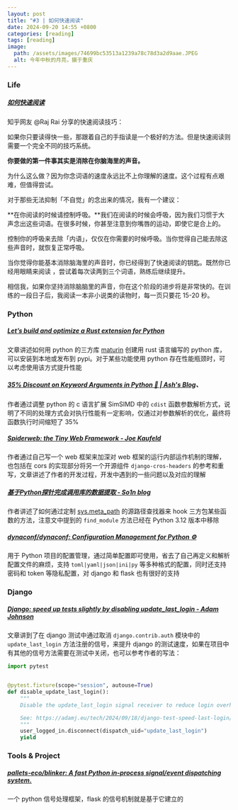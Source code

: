 ```yaml
---
layout: post
title: "#3 | 如何快速阅读"
date: 2024-09-20 14:55 +0800
categories: [reading]
tags: [reading]
image:
  path: /assets/images/74699bc53513a1239a78c78d3a2d9aae.JPEG
  alt: 今年中秋的月亮，摄于重庆
---
```






### Life

##### [如何快速阅读](https://mp.weixin.qq.com/s/JhL-9sKvy6bJfRV1MbFHIA)

知乎网友 @Raj Rai 分享的快速阅读技巧： 

如果你只要读得快一些，那跟着自己的手指读是一个极好的方法。但是快速阅读则需要一个完全不同的技巧系统。

**你要做的第一件事其实是消除在你脑海里的声音。**

为什么这么做？因为你念词语的速度永远比不上你理解的速度。这个过程有点艰难，但值得尝试。

对于那些无法抑制「不自觉」的念出来的情况，我有一个建议： 

**在你阅读的时候请控制呼吸。**我们在阅读的时候会呼吸，因为我们习惯于大声念出这些词语。在很多时候，你甚至注意到你嘴唇的运动，即使它是合上的。

控制你的呼吸来去除「内语」，仅仅在你需要的时候呼吸。当你觉得自己能去除这些声音时，就恢复正常呼吸。

当你觉得你能基本消除脑海里的声音时，你已经得到了快速阅读的钥匙。既然你已经用眼睛来阅读 ，尝试着每次读两到三个词语，熟练后继续提升。

相信我，如果你坚持消除脑脑里的声音，你在这个阶段的进步将是非常快的。在训练的一段日子后，我阅读一本非小说类的读物时，每一页只要花 15-20 秒。



### Python

##### [Let’s build and optimize a Rust extension for Python](https://pythonspeed.com/articles/intro-rust-python-extensions/)

文章讲述如何用 python 的三方库 [maturin](https://github.com/PyO3/maturin) 创建用 rust 语言编写的 python 库，可以安装到本地或发布到 pypi。对于某些功能使用 python 存在性能瓶颈时，可以考虑使用该方式提升性能



##### [35% Discount on Keyword Arguments in Python 🐍 \| Ash's Blog](https://ashvardanian.com/posts/discount-on-keyword-arguments-in-python/)、

作者通过调整 python 的 c 语言扩展 SimSIMD  中的 `cdist` 函数参数解析方式，说明了不同的处理方式会对执行性能有一定影响，仅通过对参数解析的优化，最终将函数执行时间缩短了 35%



##### [Spiderweb: the Tiny Web Framework - Joe Kaufeld](https://itsthejoker.github.io/spiderweb-the-tiny-web-framework/?utm_campaign=Django%2BNewsletter&utm_medium=email&utm_source=Django_Newsletter_251#zen-of-python-vs-ease-of-use)

作者通过自己写一个 web 框架来加深对 web 框架的运行内部运作机制的理解，也包括在 cors 的实现部分将另一个开源组件 `django-cros-headers` 的参考和重写，文章讲述了作者的开发过程，开发中遇到的一些问题以及对应的理解



##### [基于Python探针完成调用库的数据提取 - So1n blog](https://so1n.me/2020/11/18/%E5%9F%BA%E4%BA%8EPython%E6%8E%A2%E9%92%88%E5%AE%8C%E6%88%90%E8%B0%83%E7%94%A8%E5%BA%93%E7%9A%84%E6%95%B0%E6%8D%AE%E6%8F%90%E5%8F%96/)

作者讲述了如何通过定制 [sys.meta_path](https://docs.python.org/zh-cn/3/library/sys.html#sys.meta_path) 的源路径查找器来 hook 三方包某些函数的方法，注意文中提到的 `find_module` 方法已经在 Python 3.12 版本中移除



##### [dynaconf/dynaconf: Configuration Management for Python ⚙](https://github.com/dynaconf/dynaconf)

用于 Python 项目的配置管理，通过简单配置即可使用，省去了自己再定义和解析配置文件的麻烦，支持 `toml|yaml|json|ini|py` 等多种格式的配置，同时还支持密码和 token 等隐私配置，对 django 和 flask 也有很好的支持



### Django

##### [Django: speed up tests slightly by disabling update_last_login - Adam Johnson](https://adamj.eu/tech/2024/09/18/django-test-speed-last-login/)

文章讲到了在 django 测试中通过取消 `django.contrib.auth` 模块中的 `update_last_login` 方法注册的信号，来提升 django 的测试速度，如果在项目中有其他的信号方法需要在测试中关闭，也可以参考作者的写法：

```python
import pytest


@pytest.fixture(scope="session", autouse=True)
def disable_update_last_login():
    """
    Disable the update_last_login signal receiver to reduce login overhead.

    See: https://adamj.eu/tech/2024/09/18/django-test-speed-last-login/
    """
    user_logged_in.disconnect(dispatch_uid="update_last_login")
    yield
```



### Tools & Project

##### [pallets-eco/blinker: A fast Python in-process signal/event dispatching system.](https://github.com/pallets-eco/blinker/)

一个 python 信号处理框架，flask 的信号机制就是基于它建立的
